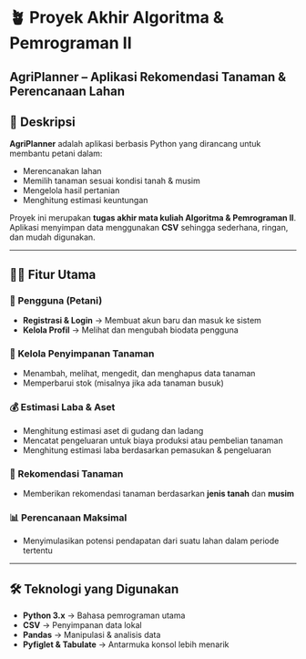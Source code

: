 # 🪴 Proyek Akhir Algoritma & Pemrograman II  
## AgriPlanner – Aplikasi Rekomendasi Tanaman & Perencanaan Lahan  

## 📖 Deskripsi  
**AgriPlanner** adalah aplikasi berbasis Python yang dirancang untuk membantu petani dalam:  
- Merencanakan lahan  
- Memilih tanaman sesuai kondisi tanah & musim  
- Mengelola hasil pertanian  
- Menghitung estimasi keuntungan  

Proyek ini merupakan **tugas akhir mata kuliah Algoritma & Pemrograman II**.  
Aplikasi menyimpan data menggunakan **CSV** sehingga sederhana, ringan, dan mudah digunakan.  

---

## 🧑‍🌾 Fitur Utama  

### 👤 Pengguna (Petani)  
- **Registrasi & Login** → Membuat akun baru dan masuk ke sistem  
- **Kelola Profil** → Melihat dan mengubah biodata pengguna  

### 🌱 Kelola Penyimpanan Tanaman  
- Menambah, melihat, mengedit, dan menghapus data tanaman  
- Memperbarui stok (misalnya jika ada tanaman busuk)  

### 💰 Estimasi Laba & Aset  
- Menghitung estimasi aset di gudang dan ladang  
- Mencatat pengeluaran untuk biaya produksi atau pembelian tanaman  
- Menghitung estimasi laba berdasarkan pemasukan & pengeluaran  

### 🤖 Rekomendasi Tanaman  
- Memberikan rekomendasi tanaman berdasarkan **jenis tanah** dan **musim**  

### 📊 Perencanaan Maksimal  
- Menyimulasikan potensi pendapatan dari suatu lahan dalam periode tertentu  

---

## 🛠️ Teknologi yang Digunakan  
- **Python 3.x** → Bahasa pemrograman utama  
- **CSV** → Penyimpanan data lokal  
- **Pandas** → Manipulasi & analisis data  
- **Pyfiglet & Tabulate** → Antarmuka konsol lebih menarik  
